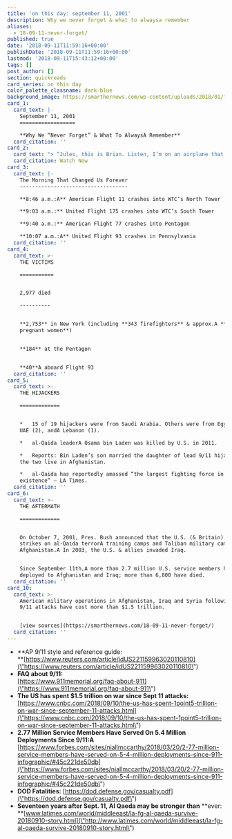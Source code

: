 ```yaml
---
title: 'on this day: september 11, 2001'
description: Why we never forget & what to alwaysa remember
aliases:
  - 18-09-11-never-forget/
published: true
date: '2018-09-11T11:59:16+00:00'
publishDate: '2018-09-11T11:59:16+00:00'
lastmod: '2018-09-11T15:43:12+00:00'
tags: []
post_author: []
section: quickreads
card_series: on this day
color_palette_classname: dark-blue
background_image: https://smarthernews.com/wp-content/uploads/2018/01/flags-scaled.jpg
card_1:
  card_text: |-
    September 11, 2001
    ==================

    **Why We “Never Forget” & What To AlwaysA Remember**
  card_citation: ''
card_2:
  card_text: "> “Jules, this is Brian. Listen, I’m on an airplane that’s been hijacked. If things don’t go well, and it’s not looking good, I just want you to know I absolutely love you. I want you to do good, go have good times – same to my parents and everybody … and Ia\x19ll see you when you get there.”\n> \n> Brian Sweeney, United Airlines Flight 175 passenger, in a message to his wife\n\n[Watch Now](https://www.youtube.com/embed/gulhkfAjTko?enablejsapi=1&autoplay=1&rel=0)"
  card_citation: Watch Now
card_3:
  card_text: |-
    The Morning That Changed Us Forever
    -----------------------------------

    **8:46 a.m.:A** American Flight 11 crashes into WTC’s North Tower

    **9:03 a.m.:** United Flight 175 crashes into WTC’s South Tower

    **9:40 a.m.:** American Flight 77 crashes into Pentagon

    **10:07 a.m.:A** United Flight 93 crashes in Pennsylvania
  card_citation: ''
card_4:
  card_text: >-
    THE VICTIMS

    ===========


    2,977 died

    ----------


    **2,753** in New York (including **343 firefighters** & approx.A **11
    pregnant women**)


    **184** at the Pentagon


    **40**A aboard Flight 93
  card_citation: ''
card_5:
  card_text: >-
    THE HIJACKERS

    =============


    *   15 of 19 hijackers were from Saudi Arabia. Others were from Egypt (2),
    UAE (2), andA Lebanon (1).

    *   al-Qaida leaderA Osama bin Laden was killed by U.S. in 2011.

    *   Reports: Bin Laden’s son married the daughter of lead 9/11 hijacker &
    the two live in Afghanistan.

    *   al-Qaida has reportedly amassed “the largest fighting force in its
    existence” – LA Times.
  card_citation: ''
card_6:
  card_text: >-
    THE AFTERMATH

    =============


    On October 7, 2001, Pres. Bush announced that the U.S. (& Britain) began air
    strikes on al-Qaida terrorA training camps and Taliban military camps in
    Afghanistan.A In 2003, the U.S. & allies invaded Iraq.


    Since September 11th,A more than 2.7 million U.S. service members have been
    deployed to Afghanistan and Iraq; more than 6,800 have died.
  card_citation: ''
card_10:
  card_text: >-
    American military operations in Afghanistan, Iraq and Syria following the
    9/11 attacks have cost more than $1.5 trillion.


    [view sources](https://smarthernews.com/18-09-11-never-forget/)
  card_citation: ''
---
```

*   **AP 9/11 style and reference guide:  
    **[https://www.reuters.com/article/idUS221159963020110810](\"https://www.reuters.com/article/idUS221159963020110810\")
*   **FAQ about 9/11:**  
    [https://www.911memorial.org/faq-about-911](\"https://www.911memorial.org/faq-about-911\")
*   **The US has spent $1.5 trillion on war since Sept 11 attacks:** [https://www.cnbc.com/2018/09/10/the-us-has-spent-1point5-trillion-on-war-since-september-11-attacks.html](\"https://www.cnbc.com/2018/09/10/the-us-has-spent-1point5-trillion-on-war-since-september-11-attacks.html\")
*   **2.77 Million Service Members Have Served On 5.4 Million Deployments Since 9/11:A**  
    [https://www.forbes.com/sites/niallmccarthy/2018/03/20/2-77-million-service-members-have-served-on-5-4-million-deployments-since-911-infographic/#45c221de50db](\"https://www.forbes.com/sites/niallmccarthy/2018/03/20/2-77-million-service-members-have-served-on-5-4-million-deployments-since-911-infographic/#45c221de50db\")
*   **DOD Fatalities:** [https://dod.defense.gov/casualty.pdf](\"https://dod.defense.gov/casualty.pdf\")
*   **Seventeen years after Sept. 11, Al Qaeda may be stronger than** **ever:  
    **[www.latimes.com/world/middleeast/la-fg-al-qaeda-survive-20180910-story.html](\"http://www.latimes.com/world/middleeast/la-fg-al-qaeda-survive-20180910-story.html\")